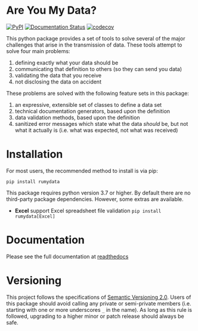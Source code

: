 # Are You My Data?

[![PyPI](https://img.shields.io/pypi/v/rumydata)](https://pypi.org/project/rumydata/)
[![Documentation Status](https://readthedocs.org/projects/rumydata/badge/?version=stable)](https://rumydata.readthedocs.io/en/stable/?badge=stable)
[![codecov](https://codecov.io/gh/Mikuana/rumydata/branch/main/graph/badge.svg)](https://codecov.io/gh/Mikuana/rumydata)

This python package provides a set of tools to solve several of the major challenges
that arise in the transmission of data. These tools attempt to solve four main
problems:

 1. defining exactly what your data should be
 2. communicating that definition to others (so they can send you data)
 3. validating the data that you receive
 4. not disclosing the data on accident
 
These problems are solved with the following feature sets in this package:

 1. an expressive, extensible set of classes to define a data set
 2. technical documentation generators, based upon the definition
 3. data validation methods, based upon the definition
 4. sanitized error messages which state what the data *should* be, but not what
    it actually is (i.e. what was expected, not what was received)

# Installation

For most users, the recommended method to install is via pip:

```shell script
pip install rumydata
```

This package requires python version 3.7 or higher. By default there are no
third-party package dependencies. However, some extras are available.

 - **Excel** support Excel spreadsheet file validation `pip install rumydata[Excel]`

# Documentation

Please see the full documentation at [readthedocs](https://rumydata.readthedocs.io/.)

# Versioning

This project follows the specifications of [Semantic Versioning 2.0](https://semver.org/).
Users of this package should avoid calling any private or semi-private members
(i.e. starting with one or more underscores `_` in the name). As long as this rule
is followed, upgrading to a higher minor or patch release should always be safe. 
